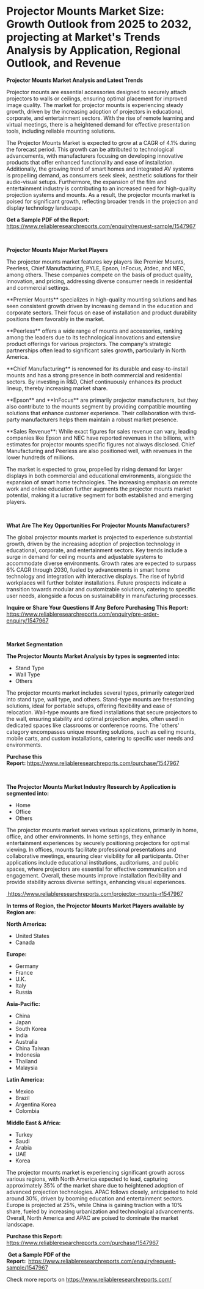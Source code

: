 <p><h1>Projector Mounts Market Size: Growth Outlook from 2025 to 2032, projecting at Market's Trends Analysis by Application, Regional Outlook, and Revenue</h1></p><p><strong>Projector Mounts Market Analysis and Latest Trends</strong></p>
<p><p>Projector mounts are essential accessories designed to securely attach projectors to walls or ceilings, ensuring optimal placement for improved image quality. The market for projector mounts is experiencing steady growth, driven by the increasing adoption of projectors in educational, corporate, and entertainment sectors. With the rise of remote learning and virtual meetings, there is a heightened demand for effective presentation tools, including reliable mounting solutions.</p><p>The Projector Mounts Market is expected to grow at a CAGR of 4.1% during the forecast period. This growth can be attributed to technological advancements, with manufacturers focusing on developing innovative products that offer enhanced functionality and ease of installation. Additionally, the growing trend of smart homes and integrated AV systems is propelling demand, as consumers seek sleek, aesthetic solutions for their audio-visual setups. Furthermore, the expansion of the film and entertainment industry is contributing to an increased need for high-quality projection systems and mounts. As a result, the projector mounts market is poised for significant growth, reflecting broader trends in the projection and display technology landscape.</p></p>
<p><strong>Get a Sample PDF of the Report:&nbsp;</strong> <a href="https://www.reliableresearchreports.com/enquiry/request-sample/1547967?utm_campaign=2593&utm_medium=2&utm_source=Github&utm_content=ia&utm_term=01042025&utm_id=projector-mounts">https://www.reliableresearchreports.com/enquiry/request-sample/1547967</a></p>
<p>&nbsp;</p>
<p><strong>Projector Mounts Major Market Players</strong></p>
<p><p>The projector mounts market features key players like Premier Mounts, Peerless, Chief Manufacturing, PYLE, Epson, InFocus, Atdec, and NEC, among others. These companies compete on the basis of product quality, innovation, and pricing, addressing diverse consumer needs in residential and commercial settings.</p><p>**Premier Mounts** specializes in high-quality mounting solutions and has seen consistent growth driven by increasing demand in the education and corporate sectors. Their focus on ease of installation and product durability positions them favorably in the market.</p><p>**Peerless** offers a wide range of mounts and accessories, ranking among the leaders due to its technological innovations and extensive product offerings for various projectors. The company's strategic partnerships often lead to significant sales growth, particularly in North America.</p><p>**Chief Manufacturing** is renowned for its durable and easy-to-install mounts and has a strong presence in both commercial and residential sectors. By investing in R&D, Chief continuously enhances its product lineup, thereby increasing market share.</p><p>**Epson** and **InFocus** are primarily projector manufacturers, but they also contribute to the mounts segment by providing compatible mounting solutions that enhance customer experience. Their collaboration with third-party manufacturers helps them maintain a robust market presence.</p><p>**Sales Revenue**: While exact figures for sales revenue can vary, leading companies like Epson and NEC have reported revenues in the billions, with estimates for projector mounts specific figures not always disclosed. Chief Manufacturing and Peerless are also positioned well, with revenues in the lower hundreds of millions.</p><p>The market is expected to grow, propelled by rising demand for larger displays in both commercial and educational environments, alongside the expansion of smart home technologies. The increasing emphasis on remote work and online education further augments the projector mounts market potential, making it a lucrative segment for both established and emerging players.</p></p>
<p>&nbsp;</p>
<p><strong>What Are The Key Opportunities For Projector Mounts Manufacturers?</strong></p>
<p><p>The global projector mounts market is projected to experience substantial growth, driven by the increasing adoption of projection technology in educational, corporate, and entertainment sectors. Key trends include a surge in demand for ceiling mounts and adjustable systems to accommodate diverse environments. Growth rates are expected to surpass 6% CAGR through 2030, fueled by advancements in smart home technology and integration with interactive displays. The rise of hybrid workplaces will further bolster installations. Future prospects indicate a transition towards modular and customizable solutions, catering to specific user needs, alongside a focus on sustainability in manufacturing processes.</p></p>
<p><strong>Inquire or Share Your Questions If Any Before Purchasing This Report:</strong> <a href="https://www.reliableresearchreports.com/enquiry/pre-order-enquiry/1547967?utm_campaign=2593&utm_medium=2&utm_source=Github&utm_content=ia&utm_term=01042025&utm_id=projector-mounts">https://www.reliableresearchreports.com/enquiry/pre-order-enquiry/1547967</a></p>
<p>&nbsp;</p>
<p><strong>Market Segmentation</strong></p>
<p><strong>The Projector Mounts Market Analysis by types is segmented into:</strong></p>
<p><ul><li>Stand Type</li><li>Wall Type</li><li>Others</li></ul></p>
<p><p>The projector mounts market includes several types, primarily categorized into stand type, wall type, and others. Stand-type mounts are freestanding solutions, ideal for portable setups, offering flexibility and ease of relocation. Wall-type mounts are fixed installations that secure projectors to the wall, ensuring stability and optimal projection angles, often used in dedicated spaces like classrooms or conference rooms. The 'others' category encompasses unique mounting solutions, such as ceiling mounts, mobile carts, and custom installations, catering to specific user needs and environments.</p></p>
<p><strong>Purchase this Report:&nbsp;</strong><a href="https://www.reliableresearchreports.com/purchase/1547967?utm_campaign=2593&utm_medium=2&utm_source=Github&utm_content=ia&utm_term=01042025&utm_id=projector-mounts">https://www.reliableresearchreports.com/purchase/1547967</a></p>
<p>&nbsp;</p>
<p><strong>The Projector Mounts Market Industry Research by Application is segmented into:</strong></p>
<p><ul><li>Home</li><li>Office</li><li>Others</li></ul></p>
<p><p>The projector mounts market serves various applications, primarily in home, office, and other environments. In home settings, they enhance entertainment experiences by securely positioning projectors for optimal viewing. In offices, mounts facilitate professional presentations and collaborative meetings, ensuring clear visibility for all participants. Other applications include educational institutions, auditoriums, and public spaces, where projectors are essential for effective communication and engagement. Overall, these mounts improve installation flexibility and provide stability across diverse settings, enhancing visual experiences.</p></p>
<p><a href="https://www.reliableresearchreports.com/projector-mounts-r1547967?utm_campaign=2593&utm_medium=2&utm_source=Github&utm_content=ia&utm_term=01042025&utm_id=projector-mounts">&nbsp;https://www.reliableresearchreports.com/projector-mounts-r1547967</a></p>
<p><strong>In terms of Region, the Projector Mounts Market Players available by Region are:</strong></p>
<p>
    <p> <strong> North America: </strong>
        <ul>
            <li>United States</li>
            <li>Canada</li>
        </ul>
        </p> 
    <p> <strong> Europe: </strong>
        <ul>
            <li>Germany</li>
            <li>France</li>
            <li>U.K.</li>
            <li>Italy</li>
            <li>Russia</li>
        </ul>
        </p> 
    <p> <strong> Asia-Pacific: </strong>
        <ul>
            <li>China</li>
            <li>Japan</li>
            <li>South Korea</li>
            <li>India</li>
            <li>Australia</li>
            <li>China Taiwan</li>
            <li>Indonesia</li>
            <li>Thailand</li>
            <li>Malaysia</li>
        </ul>
        </p> 
    <p> <strong> Latin America: </strong>
        <ul>
            <li>Mexico</li>
            <li>Brazil</li>
            <li>Argentina Korea</li>
            <li>Colombia</li>
        </ul>
        </p> 
    <p> <strong> Middle East & Africa: </strong>
        <ul>
            <li>Turkey</li>
            <li>Saudi</li>
            <li>Arabia</li>
            <li>UAE</li>
            <li>Korea</li>
        </ul>
    </p>
    </p>
<p><p>The projector mounts market is experiencing significant growth across various regions, with North America expected to lead, capturing approximately 35% of the market share due to heightened adoption of advanced projection technologies. APAC follows closely, anticipated to hold around 30%, driven by booming education and entertainment sectors. Europe is projected at 25%, while China is gaining traction with a 10% share, fueled by increasing urbanization and technological advancements. Overall, North America and APAC are poised to dominate the market landscape.</p></p>
<p><strong>Purchase this Report: </strong><a href="https://www.reliableresearchreports.com/purchase/1547967?utm_campaign=2593&utm_medium=2&utm_source=Github&utm_content=ia&utm_term=01042025&utm_id=projector-mounts">https://www.reliableresearchreports.com/purchase/1547967</a></p>
<p>&nbsp;<strong>Get a Sample PDF of the Report:&nbsp;&nbsp;</strong><a href="https://www.reliableresearchreports.com/enquiry/request-sample/1547967?utm_campaign=2593&utm_medium=2&utm_source=Github&utm_content=ia&utm_term=01042025&utm_id=projector-mounts">https://www.reliableresearchreports.com/enquiry/request-sample/1547967</a></p>
<p><strong></strong></p>
<p>Check more reports on <a href="https://www.reliableresearchreports.com/?utm_campaign=2593&utm_medium=2&utm_source=Github&utm_content=ia&utm_term=01042025&utm_id=projector-mounts">https://www.reliableresearchreports.com/</a></p>
